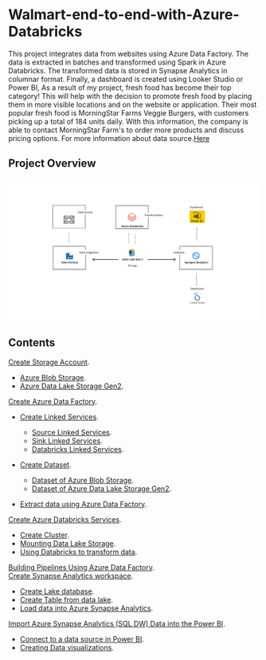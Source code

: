 # Walmart-end-to-end-with-Azure-Databricks
This project integrates data from websites using Azure Data Factory. The data is extracted in batches and transformed using Spark in Azure Databricks. The transformed data is stored in Synapse Analytics in columnar format. Finally, a dashboard is created using Looker Studio or Power BI, As a result of my project, fresh food has become their top category! This will help with the decision to promote fresh food by placing them in more visible locations and on the website or application. Their most popular fresh food is MorningStar Farms Veggie Burgers, with customers picking up a total of 184 units daily. With this information, the company is able to contact MorningStar Farm's to order more products and discuss pricing options. For more information about data source.[Here](https://www.kaggle.com/datasets/thedevastator/product-prices-and-sizes-from-walmart-grocery) 
## Project Overview
![0](/images/0.png)

## Contents 
[Create Storage Account](sections/01-storage-accounts.md).<br> 
- [Azure Blob Storage](sections/01-storage-accounts.md).<br>
- [Azure Data Lake Storage Gen2](sections/01-storage-accounts.md#Create-Azure-Data-Lake-Storage-Gen2).<br>

[Create Azure Data Factory](sections/02-azure-data-factory.md).<br>
- [Create Linked Services](sections/02-azure-data-factory.md).<br>
  - [Source Linked Services](sections/02-azure-data-factory.md).<br>
  - [Sink Linked Services](sections/02-azure-data-factory.md).<br>
  - [Databricks Linked Services](sections/02-azure-data-factory.md).<br>

- [Create Dataset](sections/02-azure-data-factory.md).<br>
  - [Dataset of Azure Blob Storage](sections/02-azure-data-factory.md).<br>
  - [Dataset of Azure Data Lake Storage Gen2](sections/02-azure-data-factory.md).<br>
- [Extract data using Azure Data Factory](sections/02-azure-data-factory.md).<br>

[Create Azure Databricks Services](sections/02-azure-data-factory.md).<br>
- [Create Cluster](sections/02-azure-data-factory.md).<br>
- [Mounting Data Lake Storage](sections/02-azure-data-factory.md).<br>
- [Using Databricks to transform data](sections/02-azure-data-factory.md).<br>


[Building Pipelines Using Azure Data Factory](sections/02-azure-data-factory.md).<br>
[Create Synapse Analytics workspace](sections/02-azure-data-factory.md).<br>
- [Create Lake database](sections/02-azure-data-factory.md).<br>
- [Create Table from data lake](sections/02-azure-data-factory.md).<br>
- [Load data into Azure Synapse Analytics](sections/02-azure-data-factory.md).<br>

[Import Azure Synapse Analytics (SQL DW) Data into the Power BI](sections/02-azure-data-factory.md).<br>
- [Connect to a data source in Power BI](sections/02-azure-data-factory.md).<br>
- [Creating Data visualizations](sections/02-azure-data-factory.md).<br>
